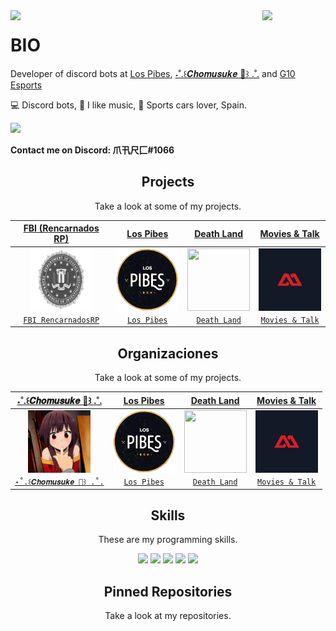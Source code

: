 <img align='left' src='https://raw.githubusercontent.com/sammwyy/sammwyy/master/sprites/LinkFront_Beat.gif' width='20%'>  
<img align='right' src='https://raw.githubusercontent.com/sammwyy/sammwyy/master/sprites/zelda.gif' width='20%'> 

# BIO
Developer of discord bots at [Los Pibes](https://discord.gg/5dSRw9mxp3), [˖˚.꒰𝑪𝒉𝒐𝒎𝒖𝒔𝒖𝒌𝒆 🌹꒱ .˚.](https://discord.gg/VQsbW8uVt3) and [G10 Esports](https://discord.gg/sfJwnF2Tuc)

💻 Discord bots, 🎸 I like music, 🚗 Sports cars lover, Spain.  
  
![](https://komarev.com/ghpvc/?username=elmarcz&color=blueviolet)

**Contact me on Discord: 爪卂尺匚#1066**

<h2 align="center">Projects</h2>
<p align="center">Take a look at some of my projects.</p>
<p align="center">

  
| <a href="https://discord.gg/arQR7nbc2y" target="_blank">**FBI (Rencarnados RP)**</a> | <a href="https://dotmsn.com" target="_blank">**Los Pibes**</a> | <a href="https://enhancedtwitch.com" target="_blank">**Death Land**</a> | <a href="http://moviesandtalk.cf/" target="_blank">**Movies & Talk**</a> |
| :---: | :---: | :---: | :---: |
| <img align='center' src='https://raw.githubusercontent.com/elmarcz/elmarcz/main/Proyectos/FBIpng.png' width="100px" height='100px'> | <img align='center' src='https://raw.githubusercontent.com/elmarcz/elmarcz/main/Proyectos/Logo%20Los%20Pibes.png' width="100px"  height='100px'> | <img align='center' width="100px" src='https://camo.githubusercontent.com/b4d0f47f4fb6bc90743927c777267398df711d1d87efc9aa221e6f96150468d5/68747470733a2f2f692e6962622e636f2f4d354b673067622f44656174682d4c616e642e706e67' height='100px'>  | <img align='center' src='https://raw.githubusercontent.com/elmarcz/elmarcz/main/Proyectos/Movies%20%26%20Talk.jpg' width="100px" height='100px'> | <img align='center' src='https://raw.githubusercontent.com/elmarcz/elmarcz/main/Proyectos/FBIpng.png' width="100px" height='100px'> | <img align='center' src='https://raw.githubusercontent.com/elmarcz/elmarcz/main/Proyectos/Logo%20Los%20Pibes.png' width="100px"  height='100px'> |
| <a href="https://discord.io/fbirencarnadosRP" target="_blank">`FBI RencarnadosRP`</a> | <a href="https://discord.gg/utnkA5xZDu" target="_blank">`Los Pibes`</a> | <a href="https://github.com/elmarcz/Death-Land" target="_blank">`Death Land`</a> | <a href="http://moviesandtalk.cf" target="_blank">`Movies & Talk`</a> |

</p>


<h2 align="center">Organizaciones</h2>
<p align="center">Take a look at some of my projects.</p>
<p align="center">

  
| <a href="https://discord.gg/VQsbW8uVt3" target="_blank">**˖˚.꒰𝑪𝒉𝒐𝒎𝒖𝒔𝒖𝒌𝒆 🌹꒱ .˚.**</a> | <a href="https://dotmsn.com" target="_blank">**Los Pibes**</a> | <a href="https://enhancedtwitch.com" target="_blank">**Death Land**</a> | <a href="http://moviesandtalk.cf/" target="_blank">**Movies & Talk**</a> |
| :---: | :---: | :---: | :---: |
| <img align='center' src='https://raw.githubusercontent.com/elmarcz/elmarcz/main/Organizaciones/a_2389e17537eb00ea23fff1ea6513fe30.gif' width="100px" height='100px'> | <img align='center' src='https://raw.githubusercontent.com/elmarcz/elmarcz/main/Proyectos/Logo%20Los%20Pibes.png' width="100px"  height='100px'> | <img align='center' width="100px" src='https://camo.githubusercontent.com/b4d0f47f4fb6bc90743927c777267398df711d1d87efc9aa221e6f96150468d5/68747470733a2f2f692e6962622e636f2f4d354b673067622f44656174682d4c616e642e706e67' height='100px'>  | <img align='center' src='https://raw.githubusercontent.com/elmarcz/elmarcz/main/Proyectos/Movies%20%26%20Talk.jpg' width="100px" height='100px'> | <img align='center' src='https://raw.githubusercontent.com/elmarcz/elmarcz/main/Proyectos/FBIpng.png' width="100px" height='100px'> | <img align='center' src='https://raw.githubusercontent.com/elmarcz/elmarcz/main/Proyectos/Logo%20Los%20Pibes.png' width="100px"  height='100px'> |
| <a href="https://discord.gg/VQsbW8uVt3" target="_blank">`˖˚.꒰𝑪𝒉𝒐𝒎𝒖𝒔𝒖𝒌𝒆 🌹꒱ .˚.`</a> | <a href="https://discord.gg/utnkA5xZDu" target="_blank">`Los Pibes`</a> | <a href="https://github.com/elmarcz/Death-Land" target="_blank">`Death Land`</a> | <a href="http://moviesandtalk.cf" target="_blank">`Movies & Talk`</a> |

</p>


<h2 align="center">Skills</h2>
<p align="center">These are my programming skills.</p>

<p align="center">
   <img src='https://raw.githubusercontent.com/sammwyy/sammwyy/master/skills/css.png' height='42px'/>
   <img src='https://raw.githubusercontent.com/sammwyy/sammwyy/master/skills/html.png' height='42px'>
  <img src='https://raw.githubusercontent.com/sammwyy/sammwyy/master/skills/java.png' height='42px'>
  <img src='https://raw.githubusercontent.com/sammwyy/sammwyy/master/skills/javascript.jpg' height='42px'>
   <img src='https://raw.githubusercontent.com/sammwyy/sammwyy/master/skills/nodejs.png' height='42px'>
  </p>
  
  <h2 align="center">Pinned Repositories</h2>
<p align="center">Take a look at my repositories.</p>
